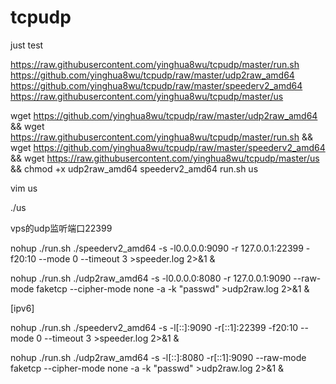 # tcpudp

just test

https://raw.githubusercontent.com/yinghua8wu/tcpudp/master/run.sh
https://github.com/yinghua8wu/tcpudp/raw/master/udp2raw_amd64
https://github.com/yinghua8wu/tcpudp/raw/master/speederv2_amd64
https://raw.githubusercontent.com/yinghua8wu/tcpudp/master/us

wget https://github.com/yinghua8wu/tcpudp/raw/master/udp2raw_amd64 && wget https://raw.githubusercontent.com/yinghua8wu/tcpudp/master/run.sh && wget https://github.com/yinghua8wu/tcpudp/raw/master/speederv2_amd64 && wget https://raw.githubusercontent.com/yinghua8wu/tcpudp/master/us && chmod +x udp2raw_amd64 speederv2_amd64 run.sh us

vim us

./us


vps的udp监听端口22399

nohup ./run.sh ./speederv2_amd64 -s -l0.0.0.0:9090 -r 127.0.0.1:22399 -f20:10 --mode 0 --timeout 3 >speeder.log 2>&1 &

nohup ./run.sh ./udp2raw_amd64 -s -l0.0.0.0:8080 -r 127.0.0.1:9090 --raw-mode faketcp --cipher-mode none -a -k "passwd" >udp2raw.log 2>&1 &

[ipv6]

nohup ./run.sh ./speederv2_amd64 -s -l[::]:9090 -r[::1]:22399 -f20:10 --mode 0 --timeout 3 >speeder.log 2>&1 &

nohup ./run.sh ./udp2raw_amd64 -s -l[::]:8080 -r[::1]:9090 --raw-mode faketcp --cipher-mode none -a -k "passwd" >udp2raw.log 2>&1 &

